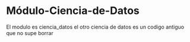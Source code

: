 # Módulo-Ciencia-de-Datos
El modulo es ciencia_datos el otro ciencia de datos es un codigo antiguo que no supe borrar
